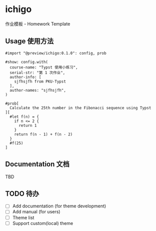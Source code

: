 # ichigo

作业模板 - Homework Template

## Usage 使用方法

```typ
#import "@preview/ichigo:0.1.0": config, prob

#show: config.with(
  course-name: "Typst 使用小练习",
  serial-str: "第 1 次作业",
  author-info: [
    sjfhsjfh from PKU-Typst
  ],
  author-names: "sjfhsjfh",
)

#prob[
  Calculate the 25th number in the Fibonacci sequence using Typst
][
  #let f(n) = {
    if n <= 2 {
      return 1
    }
    return f(n - 1) + f(n - 2)
  }
  #f(25)
]
```

## Documentation 文档

TBD

## TODO 待办

- [ ] Add documentation (for theme development)
- [ ] Add manual (for users)
- [ ] Theme list
- [ ] Support custom(local) theme
